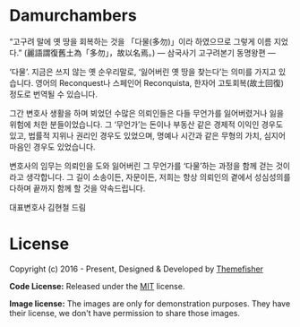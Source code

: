 # Damurchambers

“고구려 말에 옛 땅을 회복하는 것을 「다물(多勿)」이라 하였으므로 그렇게 이름 지었다.” 
(麗語謂復舊土為「多勿」，故以名焉。)
― 삼국사기 고구려본기 동명왕편 ―

‘다물’. 지금은 쓰지 않는 옛 순우리말로, ‘잃어버린 옛 땅을 찾는다’는 의미를 가지고 있습니다. 영어의 Reconquest나 스페인어 Reconquista, 한자어 고토회복(故土回復) 정도로 번역될 수 있습니다.

그간 변호사 생활을 하며 뵈었던 수많은 의뢰인들은 다들 무언가를 잃어버렸거나 잃을 위험에 처한 분들이었습니다. 그 ‘무언가’는 돈이나 부동산 같은 경제적 이익인 경우도 있고, 법률적 지위나 권리인 경우도 있었으며, 명예나 시간과 같은 무형의 가치, 심지어 마음인 경우도 있었습니다. 

변호사의 임무는 의뢰인을 도와 잃어버린 그 무언가를 ‘다물’하는 과정을 함께 걷는 것이라고 생각합니다. 그 길이 소송이든, 자문이든, 저희는 항상 의뢰인의 곁에서 성심성의를 다하며 끝까지 함께 할 것을 약속드립니다.

대표변호사 김현철 드림

<!-- licence -->
# License

Copyright (c) 2016 - Present, Designed & Developed by [Themefisher](https://themefisher.com)

**Code License:** Released under the [MIT](https://github.com/themefisher/airspace-jekyll/blob/main/LICENSE) license.

**Image license:** The images are only for demonstration purposes. They have their license, we don't have permission to share those images.
